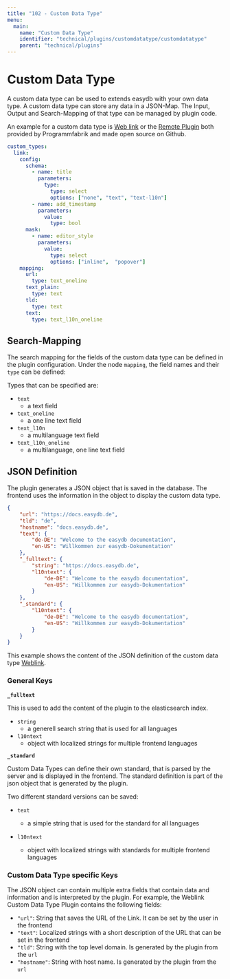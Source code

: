 ```yaml
---
title: "102 - Custom Data Type"
menu:
  main:
    name: "Custom Data Type"
    identifier: "technical/plugins/customdatatype/customdatatype"
    parent: "technical/plugins"
---
```

# Custom Data Type

A custom data type can be used to extends easydb with your own data type. A custom data type can store any data in a JSON-Map. The Input, Output and Search-Mapping of that type can be managed by plugin code.

An example for a custom data type is [Web link](https://github.com/programmfabrik/easydb-custom-data-type-link) or the [Remote Plugin](https://github.com/programmfabrik/easydb-remote-plugin) both provided by Programmfabrik and made open source on Github.


```yaml
custom_types:
  link:
    config:
      schema:
        - name: title
          parameters:
            type:
              type: select
              options: ["none", "text", "text-l10n"]
        - name: add_timestamp
          parameters:
            value:
              type: bool
      mask:
        - name: editor_style
          parameters:
            value:
              type: select
              options: ["inline",  "popover"]
    mapping:
      url:
        type: text_oneline
      text_plain:
        type: text
      tld:
        type: text
      text:
        type: text_l10n_oneline
```

## Search-Mapping

The search mapping for the fields of the custom data type can be defined in the plugin configuration. Under the node `mapping`, the field names and their `type` can be defined:

Types that can be specified are:

- `text`
  - a text field
- `text_oneline`
  - a one line text field
- `text_l10n`
  - a multilanguage text field
- `text_l10n_oneline`
  - a multilanguage, one line text field

## JSON Definition

The plugin generates a JSON object that is saved in the database. The frontend uses the information in the object to display the custom data type.

```json
{
    "url": "https://docs.easydb.de",
    "tld": "de",
    "hostname": "docs.easydb.de",
    "text": {
        "de-DE": "Welcome to the easydb documentation",
        "en-US": "Willkommen zur easydb-Dokumentation"
    },
    "_fulltext": {
        "string": "https://docs.easydb.de",
        "l10ntext": {
            "de-DE": "Welcome to the easydb documentation",
            "en-US": "Willkommen zur easydb-Dokumentation"
        }
    },
    "_standard": {
        "l10ntext": {
            "de-DE": "Welcome to the easydb documentation",
            "en-US": "Willkommen zur easydb-Dokumentation"
        }
    }
}
```

This example shows the content of the JSON definition of the custom data type [Weblink](https://github.com/programmfabrik/easydb-custom-data-type-link).

### General Keys

**`_fulltext`**

This is used to add the content of the plugin to the elasticsearch index.

- `string`
  - a generell search string that is used for all languages
- `l10ntext`
  - object with localized strings for multiple frontend languages

**`_standard`**

Custom Data Types can define their own standard, that is parsed by the server and is displayed in the frontend. The standard definition is part of the json object that is generated by the plugin.

Two different standard versions can be saved:

- `text`
  - a simple string that is used for the standard for all languages

- `l10ntext`
  - object with localized strings with standards for multiple frontend languages

### Custom Data Type specific Keys

The JSON object can contain multiple extra fields that contain data and information and is interpreted by the plugin. For example, the Weblink Custom Data Type Plugin contains the following fields:

- `"url"`: String that saves the URL of the Link. It can be set by the user in the frontend
- `"text"`: Localized strings with a short description of the URL that can be set in the frontend
- `"tld"`: String with the top level domain. Is generated by the plugin from the `url`
- `"hostname"`: String with host name. Is generated by the plugin from the `url`
